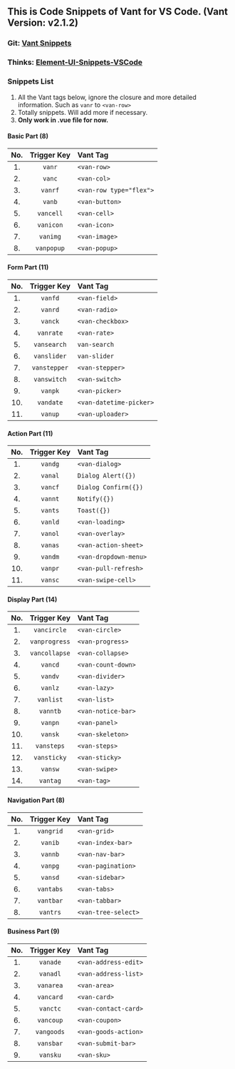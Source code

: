 <!--
 * @Description: Vant Snippets
 * @Author: fishku
 * @Date: 2019-08-12 08:44:25
 * @LastEditTime: 2019-08-13 12:11:30
 * @LastEditors: Please set LastEditors
 -->
## This is Code Snippets of Vant for VS Code. (Vant Version: v2.1.2)
### Git: [Vant Snippets](https://github.com/yhsy/vant-snippets) 

### Thinks: [Element-UI-Snippets-VSCode](https://github.com/snowffer/Element-UI-Snippets-VSCode) 


### Snippets List
1. All the Vant tags below, ignore the closure and more detailed information. Such as `vanr` to `<van-row>`
2. Totally  snippets. Will add more if necessary.
3. **Only work in .vue file for now.**

#### Basic Part (8)
|No. | Trigger&nbsp;Key | Vant Tag|
|:------:|:--------------:|:--------|
|1. | `vanr` | `<van-row>` |
|2. | `vanc` | `<van-col>` |
|3. | `vanrf` | `<van-row type="flex">` |
|4. | `vanb` | `<van-button>` |
|5. | `vancell` | `<van-cell>` |
|6. | `vanicon` | `<van-icon>` |
|7. | `vanimg` | `<van-image>` |
|8. | `vanpopup` | `<van-popup>` |


#### Form Part (11)

|No. |  Trigger&nbsp;Key | Vant Tag|
|:------:|:--------------:|:--------|
|1.  | `vanfd` | `<van-field>` |
|2.  | `vanrd` | `<van-radio>` |
|3.  | `vanck` | `<van-checkbox>` |
|4.  | `vanrate` | `<van-rate>` |
|5.  | `vansearch` | `van-search` |
|6.  | `vanslider` | `van-slider` |
|7.  | `vanstepper` | `<van-stepper>` |
|8.  | `vanswitch` | `<van-switch>` |
|9.  | `vanpk` | `<van-picker>` |
|10. | `vandate` | `<van-datetime-picker>` |
|11. | `vanup` | `<van-uploader>` |


#### Action Part (11)

|No. |  Trigger Key | Vant Tag|
|:------:|:--------------:|:--------|
|1.  | `vandg` | `<van-dialog>` |
|2.  | `vanal` | `Dialog Alert({})` |
|3.  | `vancf` | `Dialog Confirm({})` |
|4.  | `vannt` | `Notify({})` |
|5.  | `vants` | `Toast({})` |
|6.  | `vanld` | `<van-loading>` |
|7.  | `vanol` | `<van-overlay>` |
|8.  | `vanas` | `<van-action-sheet>` |
|9.  | `vandm` | `<van-dropdown-menu>` |
|10. | `vanpr` | `<van-pull-refresh>` |
|11. | `vansc` | `<van-swipe-cell>` |


#### Display Part (14)

|No. |  Trigger Key | Vant Tag|
|:------:|:--------------:|:--------|
|1.  | `vancircle` | `<van-circle>` |
|2.  | `vanprogress` | `<van-progress>` |
|3.  | `vancollapse` | `<van-collapse>` |
|4.  | `vancd` | 	`<van-count-down>` |
|5.  | `vandv` | 	`<van-divider>` |
|6.  | `vanlz` | 	`<van-lazy>` |
|7.  | `vanlist` | `<van-list>` |
|8.  | `vanntb` | 	`<van-notice-bar>` |
|9.  | `vanpn` | 	`<van-panel>` |
|10. | `vansk` | 	`<van-skeleton>` |
|11. | `vansteps` | `<van-steps>` |
|12. | `vansticky` | `<van-sticky>` |
|13. | `vansw` | 	`<van-swipe>` |
|14. | `vantag` | `<van-tag>` |


#### Navigation Part (8)

|No. |  Trigger Key | Vant Tag|
|:------:|:--------------:|:--------|
|1. | `vangrid` | `<van-grid>` |
|2. | `vanib` | `<van-index-bar>` |
|3. | `vannb` | `<van-nav-bar>` |
|4. | `vanpg` | `<van-pagination>` |
|5. | `vansd` | `<van-sidebar>` |
|6. | `vantabs` | `<van-tabs>` |
|7. | `vantbar` | `<van-tabbar>` |
|8. | `vantrs` | `<van-tree-select>` |

#### Business Part (9)
|No. |  Trigger Key | Vant Tag|
|:------:|:--------------:|:--------|
|1. | `vanade` | `<van-address-edit>` |
|2. | `vanadl` | `<van-address-list>` |
|3. | `vanarea` | `<van-area>` |
|4. | `vancard` | `<van-card>` |
|5. | `vanctc` | `<van-contact-card>` |
|6. | `vancoup` | `<van-coupon>` |
|7. | `vangoods` | `<van-goods-action>` |
|8. | `vansbar` | `<van-submit-bar>` |
|9. | `vansku` | `<van-sku>` |

